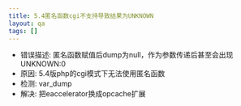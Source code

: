 ```yaml
---
title: 5.4匿名函数cgi不支持导致结果为UNKNOWN
layout: qa
tags: []
---
```


* 错误描述: 匿名函数赋值后dump为null，作为参数传递后甚至会出现UNKNOWN:0
* 原因: 5.4版php的cgi模式下无法使用匿名函数
* 检测: var_dump
* 解决: 把eaccelerator换成opcache扩展